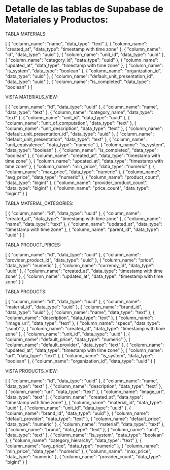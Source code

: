 # Detalle de las tablas de Supabase de Materiales y Productos:

TABLA MATERIALS:

[
  {
    "column_name": "name",
    "data_type": "text"
  },
  {
    "column_name": "created_at",
    "data_type": "timestamp with time zone"
  },
  {
    "column_name": "id",
    "data_type": "uuid"
  },
  {
    "column_name": "unit_id",
    "data_type": "uuid"
  },
  {
    "column_name": "category_id",
    "data_type": "uuid"
  },
  {
    "column_name": "updated_at",
    "data_type": "timestamp with time zone"
  },
  {
    "column_name": "is_system",
    "data_type": "boolean"
  },
  {
    "column_name": "organization_id",
    "data_type": "uuid"
  },
  {
    "column_name": "default_unit_presentation_id",
    "data_type": "uuid"
  },
  {
    "column_name": "is_completed",
    "data_type": "boolean"
  }
]

VISTA MATERIALS_VIEW:

[
  {
    "column_name": "id",
    "data_type": "uuid"
  },
  {
    "column_name": "name",
    "data_type": "text"
  },
  {
    "column_name": "category_name",
    "data_type": "text"
  },
  {
    "column_name": "unit_id",
    "data_type": "uuid"
  },
  {
    "column_name": "unit_of_computation",
    "data_type": "text"
  },
  {
    "column_name": "unit_description",
    "data_type": "text"
  },
  {
    "column_name": "default_unit_presentation_id",
    "data_type": "uuid"
  },
  {
    "column_name": "default_unit_presentation",
    "data_type": "text"
  },
  {
    "column_name": "unit_equivalence",
    "data_type": "numeric"
  },
  {
    "column_name": "is_system",
    "data_type": "boolean"
  },
  {
    "column_name": "is_completed",
    "data_type": "boolean"
  },
  {
    "column_name": "created_at",
    "data_type": "timestamp with time zone"
  },
  {
    "column_name": "updated_at",
    "data_type": "timestamp with time zone"
  },
  {
    "column_name": "min_price",
    "data_type": "numeric"
  },
  {
    "column_name": "max_price",
    "data_type": "numeric"
  },
  {
    "column_name": "avg_price",
    "data_type": "numeric"
  },
  {
    "column_name": "product_count",
    "data_type": "bigint"
  },
  {
    "column_name": "provider_product_count",
    "data_type": "bigint"
  },
  {
    "column_name": "price_count",
    "data_type": "bigint"
  }
]

TABLA MATERIAL_CATEGORIES:

[
  {
    "column_name": "id",
    "data_type": "uuid"
  },
  {
    "column_name": "created_at",
    "data_type": "timestamp with time zone"
  },
  {
    "column_name": "name",
    "data_type": "text"
  },
  {
    "column_name": "updated_at",
    "data_type": "timestamp with time zone"
  },
  {
    "column_name": "parent_id",
    "data_type": "uuid"
  }
]

TABLA PRODUCT_PRICES:

[
  {
    "column_name": "id",
    "data_type": "uuid"
  },
  {
    "column_name": "provider_product_id",
    "data_type": "uuid"
  },
  {
    "column_name": "price",
    "data_type": "numeric"
  },
  {
    "column_name": "currency_id",
    "data_type": "uuid"
  },
  {
    "column_name": "created_at",
    "data_type": "timestamp with time zone"
  },
  {
    "column_name": "updated_at",
    "data_type": "timestamp with time zone"
  }
]

TABLA PRODUCTS:

[
  {
    "column_name": "id",
    "data_type": "uuid"
  },
  {
    "column_name": "material_id",
    "data_type": "uuid"
  },
  {
    "column_name": "brand_id",
    "data_type": "uuid"
  },
  {
    "column_name": "name",
    "data_type": "text"
  },
  {
    "column_name": "description",
    "data_type": "text"
  },
  {
    "column_name": "image_url",
    "data_type": "text"
  },
  {
    "column_name": "specs",
    "data_type": "jsonb"
  },
  {
    "column_name": "created_at",
    "data_type": "timestamp with time zone"
  },
  {
    "column_name": "unit_id",
    "data_type": "uuid"
  },
  {
    "column_name": "default_price",
    "data_type": "numeric"
  },
  {
    "column_name": "default_provider",
    "data_type": "text"
  },
  {
    "column_name": "updated_at",
    "data_type": "timestamp with time zone"
  },
  {
    "column_name": "url",
    "data_type": "text"
  },
  {
    "column_name": "is_system",
    "data_type": "boolean"
  },
  {
    "column_name": "organization_id",
    "data_type": "uuid"
  }
]

VISTA PRODUCTS_VIEW:

[
  {
    "column_name": "id",
    "data_type": "uuid"
  },
  {
    "column_name": "name",
    "data_type": "text"
  },
  {
    "column_name": "description",
    "data_type": "text"
  },
  {
    "column_name": "url",
    "data_type": "text"
  },
  {
    "column_name": "image_url",
    "data_type": "text"
  },
  {
    "column_name": "created_at",
    "data_type": "timestamp with time zone"
  },
  {
    "column_name": "material_id",
    "data_type": "uuid"
  },
  {
    "column_name": "unit_id",
    "data_type": "uuid"
  },
  {
    "column_name": "brand_id",
    "data_type": "uuid"
  },
  {
    "column_name": "default_provider",
    "data_type": "text"
  },
  {
    "column_name": "default_price",
    "data_type": "numeric"
  },
  {
    "column_name": "material",
    "data_type": "text"
  },
  {
    "column_name": "brand",
    "data_type": "text"
  },
  {
    "column_name": "unit",
    "data_type": "text"
  },
  {
    "column_name": "is_system",
    "data_type": "boolean"
  },
  {
    "column_name": "category_hierarchy",
    "data_type": "text"
  },
  {
    "column_name": "avg_price",
    "data_type": "numeric"
  },
  {
    "column_name": "min_price",
    "data_type": "numeric"
  },
  {
    "column_name": "max_price",
    "data_type": "numeric"
  },
  {
    "column_name": "provider_count",
    "data_type": "bigint"
  }
]